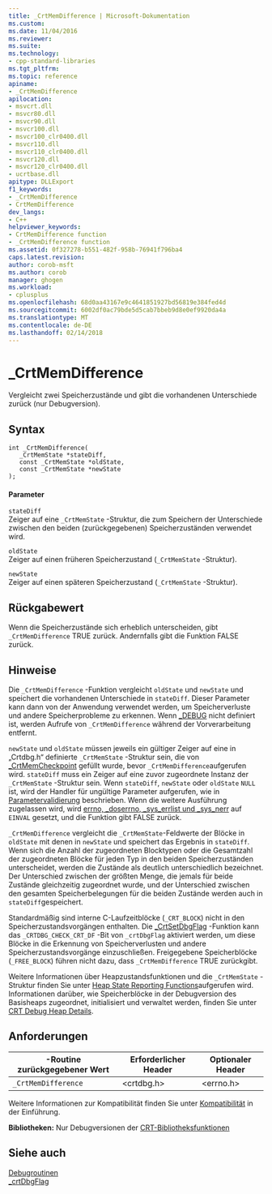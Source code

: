 ```yaml
---
title: _CrtMemDifference | Microsoft-Dokumentation
ms.custom: 
ms.date: 11/04/2016
ms.reviewer: 
ms.suite: 
ms.technology:
- cpp-standard-libraries
ms.tgt_pltfrm: 
ms.topic: reference
apiname:
- _CrtMemDifference
apilocation:
- msvcrt.dll
- msvcr80.dll
- msvcr90.dll
- msvcr100.dll
- msvcr100_clr0400.dll
- msvcr110.dll
- msvcr110_clr0400.dll
- msvcr120.dll
- msvcr120_clr0400.dll
- ucrtbase.dll
apitype: DLLExport
f1_keywords:
- _CrtMemDifference
- CrtMemDifference
dev_langs:
- C++
helpviewer_keywords:
- CrtMemDifference function
- _CrtMemDifference function
ms.assetid: 0f327278-b551-482f-958b-76941f796ba4
caps.latest.revision: 
author: corob-msft
ms.author: corob
manager: ghogen
ms.workload:
- cplusplus
ms.openlocfilehash: 68d0aa43167e9c4641851927bd56819e384fed4d
ms.sourcegitcommit: 6002df0ac79bde5d5cab7bbeb9d8e0ef9920da4a
ms.translationtype: MT
ms.contentlocale: de-DE
ms.lasthandoff: 02/14/2018
---
```

# <a name="crtmemdifference"></a>_CrtMemDifference
Vergleicht zwei Speicherzustände und gibt die vorhandenen Unterschiede zurück (nur Debugversion).  
  
## <a name="syntax"></a>Syntax  
  
```  
int _CrtMemDifference(   
   _CrtMemState *stateDiff,  
   const _CrtMemState *oldState,  
   const _CrtMemState *newState   
);  
```  
  
#### <a name="parameters"></a>Parameter  
 `stateDiff`  
 Zeiger auf eine `_CrtMemState` -Struktur, die zum Speichern der Unterschiede zwischen den beiden (zurückgegebenen) Speicherzuständen verwendet wird.  
  
 `oldState`  
 Zeiger auf einen früheren Speicherzustand (`_CrtMemState` -Struktur).  
  
 `newState`  
 Zeiger auf einen späteren Speicherzustand (`_CrtMemState` -Struktur).  
  
## <a name="return-value"></a>Rückgabewert  
 Wenn die Speicherzustände sich erheblich unterscheiden, gibt `_CrtMemDifference` TRUE zurück. Andernfalls gibt die Funktion FALSE zurück.  
  
## <a name="remarks"></a>Hinweise  
 Die `_CrtMemDifference` -Funktion vergleicht `oldState` und `newState` und speichert die vorhandenen Unterschiede in `stateDiff`. Dieser Parameter kann dann von der Anwendung verwendet werden, um Speicherverluste und andere Speicherprobleme zu erkennen. Wenn [_DEBUG](../../c-runtime-library/debug.md) nicht definiert ist, werden Aufrufe von `_CrtMemDifference` während der Vorverarbeitung entfernt.  
  
 `newState` und `oldState` müssen jeweils ein gültiger Zeiger auf eine in „Crtdbg.h“ definierte `_CrtMemState` -Struktur sein, die von [_CrtMemCheckpoint](../../c-runtime-library/reference/crtmemcheckpoint.md) gefüllt wurde, bevor `_CrtMemDifference`aufgerufen wird. `stateDiff` muss ein Zeiger auf eine zuvor zugeordnete Instanz der `_CrtMemState` -Struktur sein. Wenn `stateDiff`, `newState` oder `oldState` `NULL` ist, wird der Handler für ungültige Parameter aufgerufen, wie in [Parametervalidierung](../../c-runtime-library/parameter-validation.md) beschrieben. Wenn die weitere Ausführung zugelassen wird, wird [errno, _doserrno, _sys_errlist und _sys_nerr](../../c-runtime-library/errno-doserrno-sys-errlist-and-sys-nerr.md) auf `EINVAL` gesetzt, und die Funktion gibt FALSE zurück.  
  
 `_CrtMemDifference` vergleicht die `_CrtMemState`-Feldwerte der Blöcke in `oldState` mit denen in `newState` und speichert das Ergebnis in `stateDiff`. Wenn sich die Anzahl der zugeordneten Blocktypen oder die Gesamtzahl der zugeordneten Blöcke für jeden Typ in den beiden Speicherzuständen unterscheidet, werden die Zustände als deutlich unterschiedlich bezeichnet. Der Unterschied zwischen der größten Menge, die jemals für beide Zustände gleichzeitig zugeordnet wurde, und der Unterschied zwischen den gesamten Speicherbelegungen für die beiden Zustände werden auch in `stateDiff`gespeichert.  
  
 Standardmäßig sind interne C-Laufzeitblöcke (`_CRT_BLOCK`) nicht in den Speicherzustandsvorgängen enthalten. Die [_CrtSetDbgFlag](../../c-runtime-library/reference/crtsetdbgflag.md) -Funktion kann das `_CRTDBG_CHECK_CRT_DF` -Bit von `_crtDbgFlag` aktiviert werden, um diese Blöcke in die Erkennung von Speicherverlusten und andere Speicherzustandsvorgänge einzuschließen. Freigegebene Speicherblöcke (`_FREE_BLOCK`) führen nicht dazu, dass `_CrtMemDifference` TRUE zurückgibt.  
  
 Weitere Informationen über Heapzustandsfunktionen und die `_CrtMemState` -Struktur finden Sie unter [Heap State Reporting Functions](/visualstudio/debugger/crt-debug-heap-details)aufgerufen wird. Informationen darüber, wie Speicherblöcke in der Debugversion des Basisheaps zugeordnet, initialisiert und verwaltet werden, finden Sie unter [CRT Debug Heap Details](/visualstudio/debugger/crt-debug-heap-details).  
  
## <a name="requirements"></a>Anforderungen  
  
|-Routine zurückgegebener Wert|Erforderlicher Header|Optionaler Header|  
|-------------|---------------------|---------------------|  
|`_CrtMemDifference`|\<crtdbg.h>|\<errno.h>|  
  
 Weitere Informationen zur Kompatibilität finden Sie unter [Kompatibilität](../../c-runtime-library/compatibility.md) in der Einführung.  
  
 **Bibliotheken:** Nur Debugversionen der [CRT-Bibliotheksfunktionen](../../c-runtime-library/crt-library-features.md)  
  
## <a name="see-also"></a>Siehe auch  
 [Debugroutinen](../../c-runtime-library/debug-routines.md)   
 [_crtDbgFlag](../../c-runtime-library/crtdbgflag.md)